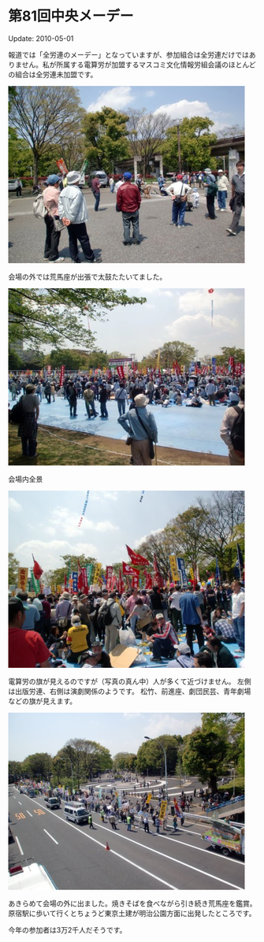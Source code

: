 # 第81回中央メーデー

Update: 2010-05-01

報道では「全労連のメーデー」となっていますが、参加組合は全労連だけではありません。私が所属する電算労が加盟するマスコミ文化情報労組会議のほとんどの組合は全労連未加盟です。

![](20100501a.jpg)

会場の外では荒馬座が出張で太鼓たたいてました。

![](20100501b.jpg)

会場内全景

![](20100501c.jpg)

電算労の旗が見えるのですが（写真の真ん中）人が多くて近づけません。
左側は出版労連、右側は演劇関係のようです。
松竹、前進座、劇団民芸、青年劇場などの旗が見えます。

![](20100501d.jpg)

あきらめて会場の外に出ました。焼きそばを食べながら引き続き荒馬座を鑑賞。
原宿駅に歩いて行くとちょうど東京土建が明治公園方面に出発したところです。

今年の参加者は3万2千人だそうです。

